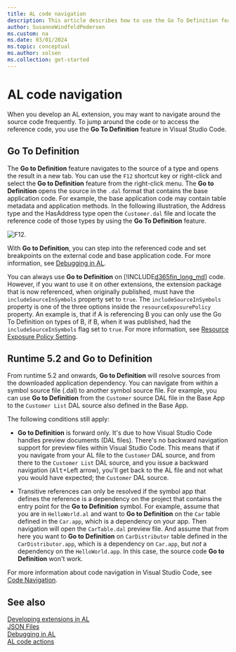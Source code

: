 ```yaml
---
title: AL code navigation
description: This article describes how to use the Go To Definition feature when debugging the AL code in Dynamics 365 Business Central.
author: SusanneWindfeldPedersen
ms.custom: na
ms.date: 03/01/2024
ms.topic: conceptual
ms.author: solsen
ms.collection: get-started
---
```


# AL code navigation

When you develop an AL extension, you may want to navigate around the source code frequently. To jump around the code or to access the reference code, you use the **Go To Definition** feature in Visual Studio Code.

## Go To Definition

The **Go to Definition** feature navigates to the source of a type and opens the result in a new tab. You can use the `F12` shortcut key or right-click and select the **Go to Definition** feature from the right-click menu. The **Go to Definition** opens the source in the `.dal` format that contains the base application code. For example, the base application code may contain table metadata and application methods. In the following illustration, the Address type and the HasAddress type open the `Customer.dal` file and locate the reference code of those types by using the **Go To Definition** feature. 

![F12.](media/F12.gif "Go to Definition")

With **Go to Definition**, you can step into the referenced code and set breakpoints on the external code and base application code. For more information, see [Debugging in AL](devenv-debugging.md).

You can always use **Go to Definition** on [!INCLUDE[d365fin_long_md](includes/d365fin_long_md.md)] code. However, if you want to use it on other extensions, the extension package that is now referenced, when originally published, must have the `includeSourceInSymbols` property set to `true`. The `includeSourceInSymbols` property is one of the three options inside the `resourceExposurePolicy` property. An example is, that if A is referencing B you can only use the Go To Definition on types of B, if B, when it was published, had the `includeSourceInSymbols` flag set to `true`. For more information, see [Resource Exposure Policy Setting](devenv-security-settings-and-ip-protection.md).

## Runtime 5.2 and Go to Definition

From runtime 5.2 and onwards, **Go to Definition** will resolve sources from the downloaded application dependency. You can navigate from within a symbol source file (.dal) to another symbol source file. For example, you can use **Go to Definition** from the `Customer` source DAL file in the Base App to the `Customer List` DAL source also defined in the Base App.

The following conditions still apply:

- **Go to Definition** is forward only. It's due to how Visual Studio Code handles preview documents (DAL files). There's no backward navigation support for preview files within Visual Studio Code. This means that if you navigate from your AL file to the `Customer` DAL source, and from there to the `Customer List` DAL source, and you issue a backward navigation (<kbd>Alt</kbd>+Left arrow), you'll get back to the AL file and not what you would have expected; the `Customer` DAL source.

- Transitive references can only be resolved if the symbol app that defines the reference is a dependency on the project that contains the entry point for the **Go to Definition** symbol. For example, assume that you are in `HelloWorld.al` and want to **Go to Definition** on the `Car` table defined in the `Car.app`, which is a dependency on your app. Then navigation will open the `CarTable.dal` preview file. And assume that from here you want to **Go to Definition** on `CarDistributor` table defined in the `CarDistributor.app`, which is a dependency on `Car.app`, but *not* a dependency on the `HelloWorld.app`. In this case, the source code **Go to Definition** won't work.

For more information about code navigation in Visual Studio Code, see [Code Navigation](https://code.visualstudio.com/docs/editor/editingevolved).

## See also  

[Developing extensions in AL](devenv-dev-overview.md)  
[JSON Files](devenv-json-files.md)  
[Debugging in AL](devenv-debugging.md)  
[AL code actions](devenv-code-actions.md)  
